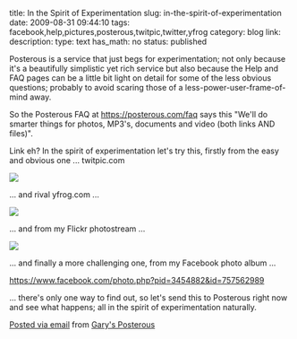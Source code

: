 title: In the Spirit of Experimentation
slug: in-the-spirit-of-experimentation
date: 2009-08-31 09:44:10
tags: facebook,help,pictures,posterous,twitpic,twitter,yfrog
category: blog
link: 
description: 
type: text
has_math: no
status: published

Posterous is a service that just begs for experimentation; not only because it's a beautifully simplistic yet rich service but also because the Help and FAQ pages can be a little bit light on detail for some of the less obvious questions; probably to avoid scaring those of a less-power-user-frame-of-mind away.

So the Posterous FAQ at https://posterous.com/faq says this "We'll do smarter things for photos, MP3's, documents and video (both links AND files)".

Link eh? In the spirit of experimentation let's try this, firstly from the easy and obvious one ... twitpic.com

[![](https://web1.twitpic.com/img/26204810-4323de63b55cedda3cf05fe8eeec220f.4a9bfb39-scaled.jpg)](https://web1.twitpic.com/img/26204810-4323de63b55cedda3cf05fe8eeec220f.4a9bfb39-scaled.jpg "https://web1.twitpic.com/img/26204810-4323de63b55cedda3cf05fe8eeec220f.4a9bfb39-scaled.jpg")

... and rival yfrog.com ...

[![](https://img5.yfrog.com/img5/5498/vbw.jpg)](https://img5.yfrog.com/i/vbw.jpg/ "https://img5.yfrog.com/i/vbw.jpg/")

... and from my Flickr photostream ...

[![](https://farm3.static.flickr.com/2521/3865012115_0dc6f990a7.jpg)](https://www.flickr.com/photos/vicchi/3865012115/ "https://www.flickr.com/photos/vicchi/3865012115/")

... and finally a more challenging one, from my Facebook photo album ...

https://www.facebook.com/photo.php?pid=3454882&id=757562989

... there's only one way to find out, so let's send this to Posterous right now and see what happens; all in the spirit of experimentation naturally.


[Posted via email](https://posterous.com "https://posterous.com") from [Gary's Posterous](https://vicchi.posterous.com/in-the-spirit-of-experimentation "https://vicchi.posterous.com/in-the-spirit-of-experimentation")



